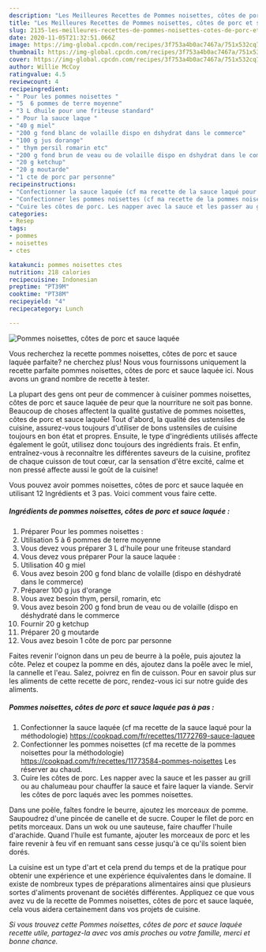```yaml
---
description: "Les Meilleures Recettes de Pommes noisettes, côtes de porc et sauce laquée"
title: "Les Meilleures Recettes de Pommes noisettes, côtes de porc et sauce laquée"
slug: 2135-les-meilleures-recettes-de-pommes-noisettes-cotes-de-porc-et-sauce-laquee
date: 2020-11-05T21:32:51.066Z
image: https://img-global.cpcdn.com/recipes/3f753a4b0ac7467a/751x532cq70/pommes-noisettes-cotes-de-porc-et-sauce-laquee-photo-principale-de-la-recette.jpg
thumbnail: https://img-global.cpcdn.com/recipes/3f753a4b0ac7467a/751x532cq70/pommes-noisettes-cotes-de-porc-et-sauce-laquee-photo-principale-de-la-recette.jpg
cover: https://img-global.cpcdn.com/recipes/3f753a4b0ac7467a/751x532cq70/pommes-noisettes-cotes-de-porc-et-sauce-laquee-photo-principale-de-la-recette.jpg
author: Willie McCoy
ratingvalue: 4.5
reviewcount: 4
recipeingredient:
- " Pour les pommes noisettes "
- "5  6 pommes de terre moyenne"
- "3 L dhuile pour une friteuse standard"
- " Pour la sauce laque "
- "40 g miel"
- "200 g fond blanc de volaille dispo en dshydrat dans le commerce"
- "100 g jus dorange"
- " thym persil romarin etc"
- "200 g fond brun de veau ou de volaille dispo en dshydrat dans le commerce"
- "20 g ketchup"
- "20 g moutarde"
- "1 cte de porc par personne"
recipeinstructions:
- "Confectionner la sauce laquée (cf ma recette de la sauce laqué pour la méthodologie) https://cookpad.com/fr/recettes/11772769-sauce-laquee"
- "Confectionner les pommes noisettes (cf ma recette de la pommes noisettes pour la méthodologie) https://cookpad.com/fr/recettes/11773584-pommes-noisettes Les réserver au chaud."
- "Cuire les côtes de porc. Les napper avec la sauce et les passer au grill ou au chalumeau pour chauffer la sauce et faire laquer la viande. Servir les côtes de porc laqués avec les pommes noisettes."
categories:
- Resep
tags:
- pommes
- noisettes
- ctes

katakunci: pommes noisettes ctes 
nutrition: 218 calories
recipecuisine: Indonesian
preptime: "PT39M"
cooktime: "PT38M"
recipeyield: "4"
recipecategory: Lunch

---
```



![Pommes noisettes, côtes de porc et sauce laquée](https://img-global.cpcdn.com/recipes/3f753a4b0ac7467a/751x532cq70/pommes-noisettes-cotes-de-porc-et-sauce-laquee-photo-principale-de-la-recette.jpg)

Vous recherchez la recette pommes noisettes, côtes de porc et sauce laquée parfaite? ne cherchez plus! Nous vous fournissons uniquement la recette parfaite pommes noisettes, côtes de porc et sauce laquée ici. Nous avons un grand nombre de recette à tester.

La plupart des gens ont peur de commencer à cuisiner pommes noisettes, côtes de porc et sauce laquée de peur que la nourriture ne soit pas bonne. Beaucoup de choses affectent la qualité gustative de pommes noisettes, côtes de porc et sauce laquée! Tout d'abord, la qualité des ustensiles de cuisine, assurez-vous toujours d'utiliser de bons ustensiles de cuisine toujours en bon état et propres. Ensuite, le type d'ingrédients utilisés affecte également le goût, utilisez donc toujours des ingrédients frais. Et enfin, entraînez-vous à reconnaître les différentes saveurs de la cuisine, profitez de chaque cuisson de tout cœur, car la sensation d'être excité, calme et non pressé affecte aussi le goût de la cuisine!

<!--inarticleads1-->

Vous pouvez avoir pommes noisettes, côtes de porc et sauce laquée en utilisant 12 Ingrédients et 3 pas. Voici comment vous faire cette.

##### Ingrédients de pommes noisettes, côtes de porc et sauce laquée :

1. Préparer  Pour les pommes noisettes :
1. Utilisation 5 à 6 pommes de terre moyenne
1. Vous devez vous préparer 3 L d&#39;huile pour une friteuse standard
1. Vous devez vous préparer  Pour la sauce laquée :
1. Utilisation 40 g miel
1. Vous avez besoin 200 g fond blanc de volaille (dispo en déshydraté dans le commerce)
1. Préparer 100 g jus d&#39;orange
1. Vous avez besoin  thym, persil, romarin, etc
1. Vous avez besoin 200 g fond brun de veau ou de volaille (dispo en déshydraté dans le commerce
1. Fournir 20 g ketchup
1. Préparer 20 g moutarde
1. Vous avez besoin 1 côte de porc par personne


Faites revenir l&#39;oignon dans un peu de beurre à la poêle, puis ajoutez la côte. Pelez et coupez la pomme en dés, ajoutez dans la poêle avec le miel, la cannelle et l&#39;eau. Salez, poivrez en fin de cuisson. Pour en savoir plus sur les aliments de cette recette de porc, rendez-vous ici sur notre guide des aliments. 

<!--inarticleads2-->

##### Pommes noisettes, côtes de porc et sauce laquée pas à pas :

1. Confectionner la sauce laquée (cf ma recette de la sauce laqué pour la méthodologie) https://cookpad.com/fr/recettes/11772769-sauce-laquee
1. Confectionner les pommes noisettes (cf ma recette de la pommes noisettes pour la méthodologie) https://cookpad.com/fr/recettes/11773584-pommes-noisettes Les réserver au chaud.
1. Cuire les côtes de porc. Les napper avec la sauce et les passer au grill ou au chalumeau pour chauffer la sauce et faire laquer la viande. Servir les côtes de porc laqués avec les pommes noisettes.


Dans une poêle, faîtes fondre le beurre, ajoutez les morceaux de pomme. Saupoudrez d&#39;une pincée de canelle et de sucre. Couper le filet de porc en petits morceaux. Dans un wok ou une sauteuse, faire chauffer l&#39;huile d&#39;arachide. Quand l&#39;huile est fumante, ajouter les morceaux de porc et les faire revenir à feu vif en remuant sans cesse jusqu&#39;à ce qu&#39;ils soient bien dorés. 

<!--inarticleads1-->

<p>
La cuisine est un type d'art et cela prend du temps et de la pratique pour obtenir une expérience et une expérience équivalentes dans le domaine. Il existe de nombreux types de préparations alimentaires ainsi que plusieurs sortes d'aliments provenant de sociétés différentes. Appliquez ce que vous avez vu de la recette de Pommes noisettes, côtes de porc et sauce laquée, cela vous aidera certainement dans vos projets de cuisine.
</p>

<p>
<i>Si vous trouvez cette Pommes noisettes, côtes de porc et sauce laquée recette utile, partagez-la avec vos amis proches ou votre famille, merci et bonne chance.</i>
</p>

